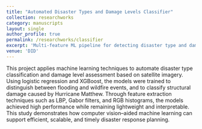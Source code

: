 ```yaml
---
title: "Automated Disaster Types and Damage Levels Classifier"
collection: researchworks
category: manuscripts
layout: single
author_profile: true
permalink: /researchworks/classifier
excerpt: 'Multi-feature ML pipeline for detecting disaster type and damage level.'
venue: 'DID'
---
```


This project applies machine learning techniques to automate disaster type classification and damage level assessment based on satellite imagery. Using logistic regression and XGBoost, the models were trained to distinguish between flooding and wildfire events, and to classify structural damage caused by Hurricane Matthew. Through feature extraction techniques such as LBP, Gabor filters, and RGB histograms, the models achieved high performance while remaining lightweight and interpretable. This study demonstrates how computer vision–aided machine learning can support efficient, scalable, and timely disaster response planning.